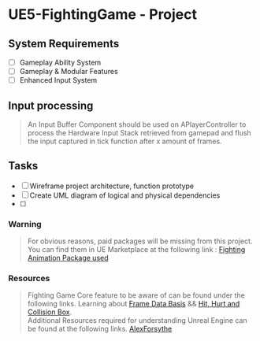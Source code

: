 # UE5-FightingGame - Project

## System Requirements
- [ ] Gameplay Ability System
- [ ] Gameplay & Modular Features
- [ ] Enhanced Input System

## Input processing
> An Input Buffer Component should be used on APlayerController to process the Hardware Input Stack retrieved from gamepad and flush the input captured in tick function after x amount of frames.

## Tasks
- [ ] Wireframe project architecture, function prototype
- [ ] Create UML diagram of logical and physical dependencies
- [ ] 

### Warning

> For obvious reasons, paid packages will be missing from this project. You can find them in UE Marketplace at the following link : [Fighting Animation Package used](https://www.unrealengine.com/marketplace/en-US/product/fight-animations-set)

### Resources

> Fighting Game Core feature to be aware of can be found under the following links. Learning about [Frame Data Basis](https://www.youtube.com/watch?v=sbyUM5aWKpk&list=WL&index=3&ab_channel=SeaLeafDojo) && [Hit, Hurt and Collision Box](https://www.youtube.com/watch?v=m5yRLhAx4Ro&list=WL&index=1&t=202s&ab_channel=SeaLeafDojo).</br>
> Additional Resources required for understanding Unreal Engine can be found at the following links. [AlexForsythe](https://www.youtube.com/watch?v=IaU2Hue-ApI&ab_channel=AlexForsythe)
